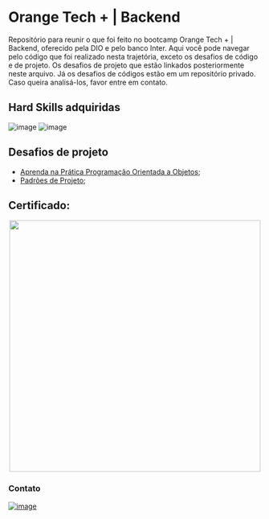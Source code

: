 # Orange Tech + | Backend
Repositório para reunir o que foi feito no bootcamp Orange Tech + | Backend, oferecido pela DIO e pelo banco Inter. Aqui você pode navegar pelo código que foi realizado nesta trajetória, exceto os desafios de código e de projeto. Os desafios de projeto que estão linkados posteriormente neste arquivo. Já os desafios de códigos estão em um repositório privado. Caso queira analisá-los, favor entre em contato.

## Hard Skills adquiridas
![image](https://img.shields.io/badge/Java-ED8B00?style=for-the-badge&logo=java&logoColor=white)
![image](https://img.shields.io/badge/Spring-6DB33F?style=for-the-badge&logo=spring&logoColor=white)

## Desafios de projeto
 - [Aprenda na Prática Programação Orientada a Objetos](https://github.com/allynemma/desafio-poo-dio);
 - [Padrões de Projeto](https://github.com/allynemma/lab-padroes-projeto-java);
 
 ## Certificado:
 <div align= "center">
 <img src="https://hermes.digitalinnovation.one/certificates/cover/66DABE74.jpg" width= "500px" />
 </div>
 
 ### Contato
 [![image](https://img.shields.io/badge/LinkedIn-0077B5?style=for-the-badge&logo=linkedin&logoColor=white
)](https://www.linkedin.com/in/allynealves)
